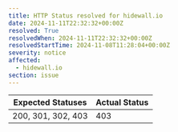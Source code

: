 ```yaml
---
title: HTTP Status resolved for hidewall.io
date: 2024-11-11T22:32:32+00:00Z
resolved: True
resolvedWhen: 2024-11-11T22:32:32+00:00Z
resolvedStartTime: 2024-11-08T11:28:04+00:00Z
severity: notice
affected:
  - hidewall.io
section: issue
---
```


| Expected Statuses | Actual Status  |
|-------------------|----------------|
| 200, 301, 302, 403 | 403 |
